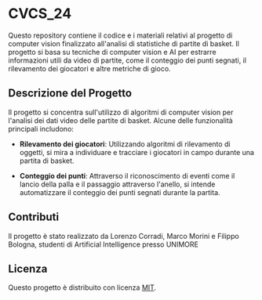 # CVCS_24


Questo repository contiene il codice e i materiali relativi al progetto di computer vision finalizzato all'analisi di statistiche di partite di basket. Il progetto si basa su tecniche di computer vision e AI per estrarre informazioni utili da video di partite, come il conteggio dei punti segnati, il rilevamento dei giocatori e altre metriche di gioco.

## Descrizione del Progetto

Il progetto si concentra sull'utilizzo di algoritmi di computer vision per l'analisi dei dati video delle partite di basket. Alcune delle funzionalità principali includono:

- **Rilevamento dei giocatori**: Utilizzando algoritmi di rilevamento di oggetti, si mira a individuare e tracciare i giocatori in campo durante una partita di basket.
  
- **Conteggio dei punti**: Attraverso il riconoscimento di eventi come il lancio della palla e il passaggio attraverso l'anello, si intende automatizzare il conteggio dei punti segnati durante la partita.



## Contributi

Il progetto è stato realizzato da Lorenzo Corradi, Marco Morini e Filippo Bologna, studenti di Artificial Intelligence presso UNIMORE

## Licenza

Questo progetto è distribuito con licenza [MIT](LICENSE).
